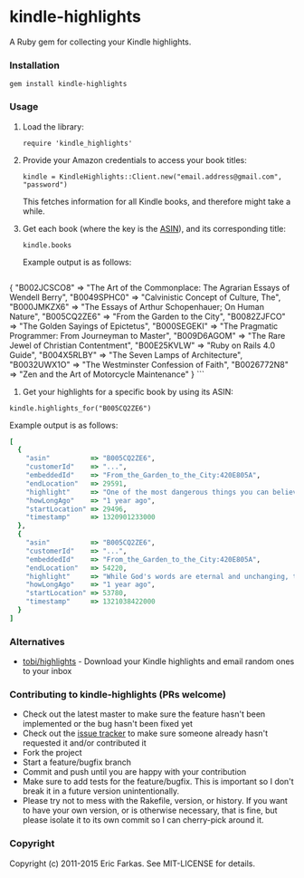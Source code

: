 kindle-highlights
============

A Ruby gem for collecting your Kindle highlights.

### Installation
```
gem install kindle-highlights
```

### Usage

1. Load the library:

   `require 'kindle_highlights'`

1. Provide your Amazon credentials to access your book titles:

   `kindle = KindleHighlights::Client.new("email.address@gmail.com", "password")`
   
   This fetches information for all Kindle books, and therefore might take a while.
   
1. Get each book (where the key is the [ASIN](http://www.amazon.com/gp/seller/asin-upc-isbn-info.html)), and its corresponding title:

   `kindle.books`
   
   Example output is as follows:
    ```ruby
  {
    "B002JCSCO8" => "The Art of the Commonplace: The Agrarian Essays of Wendell Berry",
    "B0049SPHC0" => "Calvinistic Concept of Culture, The",
    "B000JMKZX6" => "The Essays of Arthur Schopenhauer; On Human Nature",
    "B005CQ2ZE6" => "From the Garden to the City",
    "B0082ZJFCO" => "The Golden Sayings of Epictetus",
    "B000SEGEKI" => "The Pragmatic Programmer: From Journeyman to Master",
    "B009D6AGOM" => "The Rare Jewel of Christian Contentment",
    "B00E25KVLW" => "Ruby on Rails 4.0 Guide",
    "B004X5RLBY" => "The Seven Lamps of Architecture",
    "B0032UWX1O" => "The Westminster Confession of Faith",
    "B0026772N8" => "Zen and the Art of Motorcycle Maintenance"
  }
    ```

1. Get your highlights for a specific book by using its ASIN:

  `kindle.highlights_for("B005CQ2ZE6")`
  
  Example output is as follows:

  ```ruby
  [
    {
      "asin"          => "B005CQ2ZE6",
      "customerId"    => "...",
      "embeddedId"    => "From_the_Garden_to_the_City:420E805A",
      "endLocation"   => 29591,
      "highlight"     => "One of the most dangerous things you can believe in this world is that technology is neutral.",
      "howLongAgo"    => "1 year ago",
      "startLocation" => 29496,
      "timestamp"     => 1320901233000
    },
    {
      "asin"          => "B005CQ2ZE6",
      "customerId"    => "...",
      "embeddedId"    => "From_the_Garden_to_the_City:420E805A",
      "endLocation"   => 54220,
      "highlight"     => "While God's words are eternal and unchanging, the tools we use to access those words do change, and those changes in technology also bring subtle changes to the practice of worship. When we fail to recognize the impact of such technological change, we run the risk of allowing our tools to dictate our methods. Technology should not dictate our values or our methods. Rather, we must use technology out of our convictions and values.",
      "howLongAgo"    => "1 year ago",
      "startLocation" => 53780,
      "timestamp"     => 1321038422000
    }
  ]
  ```

### Alternatives
* [tobi/highlights](https://github.com/tobi/highlights) - Download your Kindle highlights and email random ones to your inbox

### Contributing to kindle-highlights (PRs welcome)

* Check out the latest master to make sure the feature hasn't been implemented or the bug hasn't been fixed yet
* Check out the [issue tracker](http://github.com/speric/kindle-highlights/issues) to make sure someone already hasn't requested it and/or contributed it
* Fork the project
* Start a feature/bugfix branch
* Commit and push until you are happy with your contribution
* Make sure to add tests for the feature/bugfix. This is important so I don't break it in a future version unintentionally.
* Please try not to mess with the Rakefile, version, or history. If you want to have your own version, or is otherwise necessary, that is fine, but please isolate it to its own commit so I can cherry-pick around it.

### Copyright

Copyright (c) 2011-2015 Eric Farkas. See MIT-LICENSE for details.
